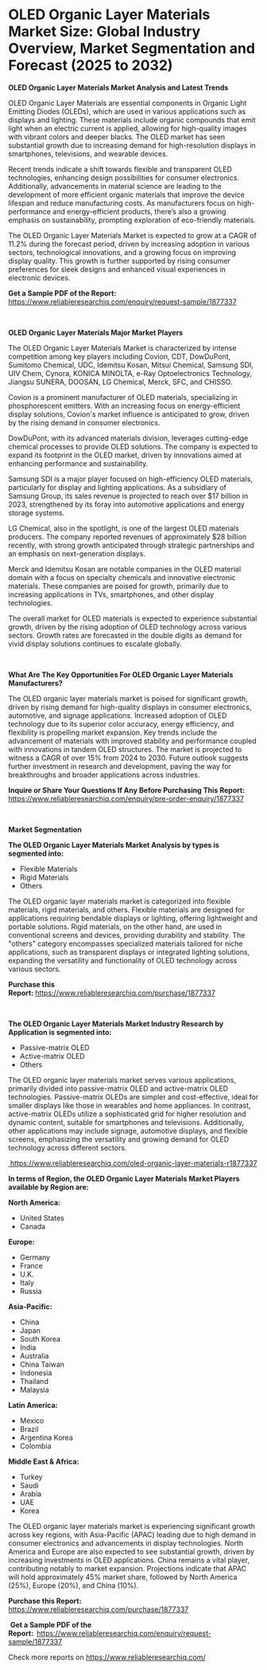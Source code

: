 <p><h1>OLED Organic Layer Materials Market Size: Global Industry Overview, Market Segmentation and Forecast (2025 to 2032)</h1></p><p><strong>OLED Organic Layer Materials Market Analysis and Latest Trends</strong></p>
<p><p>OLED Organic Layer Materials are essential components in Organic Light Emitting Diodes (OLEDs), which are used in various applications such as displays and lighting. These materials include organic compounds that emit light when an electric current is applied, allowing for high-quality images with vibrant colors and deeper blacks. The OLED market has seen substantial growth due to increasing demand for high-resolution displays in smartphones, televisions, and wearable devices.</p><p>Recent trends indicate a shift towards flexible and transparent OLED technologies, enhancing design possibilities for consumer electronics. Additionally, advancements in material science are leading to the development of more efficient organic materials that improve the device lifespan and reduce manufacturing costs. As manufacturers focus on high-performance and energy-efficient products, there’s also a growing emphasis on sustainability, prompting exploration of eco-friendly materials.</p><p>The OLED Organic Layer Materials Market is expected to grow at a CAGR of 11.2% during the forecast period, driven by increasing adoption in various sectors, technological innovations, and a growing focus on improving display quality. This growth is further supported by rising consumer preferences for sleek designs and enhanced visual experiences in electronic devices.</p></p>
<p><strong>Get a Sample PDF of the Report:&nbsp;</strong> <a href="https://www.reliableresearchiq.com/enquiry/request-sample/1877337?utm_campaign=2144&utm_medium=2&utm_source=Github&utm_content=ia&utm_term=04022025&utm_id=oled-organic-layer-materials">https://www.reliableresearchiq.com/enquiry/request-sample/1877337</a></p>
<p>&nbsp;</p>
<p><strong>OLED Organic Layer Materials Major Market Players</strong></p>
<p><p>The OLED Organic Layer Materials Market is characterized by intense competition among key players including Covion, CDT, DowDuPont, Sumitomo Chemical, UDC, Idemitsu Kosan, Mitsui Chemical, Samsung SDI, UIV Chem, Cynora, KONICA MINOLTA, e-Ray Optoelectronics Technology, Jiangsu SUNERA, DOOSAN, LG Chemical, Merck, SFC, and CHISSO. </p><p>Covion is a prominent manufacturer of OLED materials, specializing in phosphorescent emitters. With an increasing focus on energy-efficient display solutions, Covion's market influence is anticipated to grow, driven by the rising demand in consumer electronics.</p><p>DowDuPont, with its advanced materials division, leverages cutting-edge chemical processes to provide OLED solutions. The company is expected to expand its footprint in the OLED market, driven by innovations aimed at enhancing performance and sustainability.</p><p>Samsung SDI is a major player focused on high-efficiency OLED materials, particularly for display and lighting applications. As a subsidiary of Samsung Group, its sales revenue is projected to reach over $17 billion in 2023, strengthened by its foray into automotive applications and energy storage systems.</p><p>LG Chemical, also in the spotlight, is one of the largest OLED materials producers. The company reported revenues of approximately $28 billion recently, with strong growth anticipated through strategic partnerships and an emphasis on next-generation displays.</p><p>Merck and Idemitsu Kosan are notable companies in the OLED material domain with a focus on specialty chemicals and innovative electronic materials. These companies are poised for growth, primarily due to increasing applications in TVs, smartphones, and other display technologies.</p><p>The overall market for OLED materials is expected to experience substantial growth, driven by the rising adoption of OLED technology across various sectors. Growth rates are forecasted in the double digits as demand for vivid display solutions continues to escalate globally.</p></p>
<p>&nbsp;</p>
<p><strong>What Are The Key Opportunities For OLED Organic Layer Materials Manufacturers?</strong></p>
<p><p>The OLED organic layer materials market is poised for significant growth, driven by rising demand for high-quality displays in consumer electronics, automotive, and signage applications. Increased adoption of OLED technology due to its superior color accuracy, energy efficiency, and flexibility is propelling market expansion. Key trends include the advancement of materials with improved stability and performance coupled with innovations in tandem OLED structures. The market is projected to witness a CAGR of over 15% from 2024 to 2030. Future outlook suggests further investment in research and development, paving the way for breakthroughs and broader applications across industries.</p></p>
<p><strong>Inquire or Share Your Questions If Any Before Purchasing This Report:</strong> <a href="https://www.reliableresearchiq.com/enquiry/pre-order-enquiry/1877337?utm_campaign=2144&utm_medium=2&utm_source=Github&utm_content=ia&utm_term=04022025&utm_id=oled-organic-layer-materials">https://www.reliableresearchiq.com/enquiry/pre-order-enquiry/1877337</a></p>
<p>&nbsp;</p>
<p><strong>Market Segmentation</strong></p>
<p><strong>The OLED Organic Layer Materials Market Analysis by types is segmented into:</strong></p>
<p><ul><li>Flexible Materials</li><li>Rigid Materials</li><li>Others</li></ul></p>
<p><p>The OLED organic layer materials market is categorized into flexible materials, rigid materials, and others. Flexible materials are designed for applications requiring bendable displays or lighting, offering lightweight and portable solutions. Rigid materials, on the other hand, are used in conventional screens and devices, providing durability and stability. The "others" category encompasses specialized materials tailored for niche applications, such as transparent displays or integrated lighting solutions, expanding the versatility and functionality of OLED technology across various sectors.</p></p>
<p><strong>Purchase this Report:&nbsp;</strong><a href="https://www.reliableresearchiq.com/purchase/1877337?utm_campaign=2144&utm_medium=2&utm_source=Github&utm_content=ia&utm_term=04022025&utm_id=oled-organic-layer-materials">https://www.reliableresearchiq.com/purchase/1877337</a></p>
<p>&nbsp;</p>
<p><strong>The OLED Organic Layer Materials Market Industry Research by Application is segmented into:</strong></p>
<p><ul><li>Passive-matrix OLED</li><li>Active-matrix OLED</li><li>Others</li></ul></p>
<p><p>The OLED organic layer materials market serves various applications, primarily divided into passive-matrix OLED and active-matrix OLED technologies. Passive-matrix OLEDs are simpler and cost-effective, ideal for smaller displays like those in wearables and home appliances. In contrast, active-matrix OLEDs utilize a sophisticated grid for higher resolution and dynamic content, suitable for smartphones and televisions. Additionally, other applications may include signage, automotive displays, and flexible screens, emphasizing the versatility and growing demand for OLED technology across different sectors.</p></p>
<p><a href="https://www.reliableresearchiq.com/oled-organic-layer-materials-r1877337?utm_campaign=2144&utm_medium=2&utm_source=Github&utm_content=ia&utm_term=04022025&utm_id=oled-organic-layer-materials">&nbsp;https://www.reliableresearchiq.com/oled-organic-layer-materials-r1877337</a></p>
<p><strong>In terms of Region, the OLED Organic Layer Materials Market Players available by Region are:</strong></p>
<p>
    <p> <strong> North America: </strong>
        <ul>
            <li>United States</li>
            <li>Canada</li>
        </ul>
        </p> 
    <p> <strong> Europe: </strong>
        <ul>
            <li>Germany</li>
            <li>France</li>
            <li>U.K.</li>
            <li>Italy</li>
            <li>Russia</li>
        </ul>
        </p> 
    <p> <strong> Asia-Pacific: </strong>
        <ul>
            <li>China</li>
            <li>Japan</li>
            <li>South Korea</li>
            <li>India</li>
            <li>Australia</li>
            <li>China Taiwan</li>
            <li>Indonesia</li>
            <li>Thailand</li>
            <li>Malaysia</li>
        </ul>
        </p> 
    <p> <strong> Latin America: </strong>
        <ul>
            <li>Mexico</li>
            <li>Brazil</li>
            <li>Argentina Korea</li>
            <li>Colombia</li>
        </ul>
        </p> 
    <p> <strong> Middle East & Africa: </strong>
        <ul>
            <li>Turkey</li>
            <li>Saudi</li>
            <li>Arabia</li>
            <li>UAE</li>
            <li>Korea</li>
        </ul>
    </p>
    </p>
<p><p>The OLED organic layer materials market is experiencing significant growth across key regions, with Asia-Pacific (APAC) leading due to high demand in consumer electronics and advancements in display technologies. North America and Europe are also expected to see substantial growth, driven by increasing investments in OLED applications. China remains a vital player, contributing notably to market expansion. Projections indicate that APAC will hold approximately 45% market share, followed by North America (25%), Europe (20%), and China (10%).</p></p>
<p><strong>Purchase this Report: </strong><a href="https://www.reliableresearchiq.com/purchase/1877337?utm_campaign=2144&utm_medium=2&utm_source=Github&utm_content=ia&utm_term=04022025&utm_id=oled-organic-layer-materials">https://www.reliableresearchiq.com/purchase/1877337</a></p>
<p>&nbsp;<strong>Get a Sample PDF of the Report:&nbsp;&nbsp;</strong><a href="https://www.reliableresearchiq.com/enquiry/request-sample/1877337?utm_campaign=2144&utm_medium=2&utm_source=Github&utm_content=ia&utm_term=04022025&utm_id=oled-organic-layer-materials">https://www.reliableresearchiq.com/enquiry/request-sample/1877337</a></p>
<p><strong></strong></p>
<p>Check more reports on <a href="https://www.reliableresearchiq.com/?utm_campaign=2144&utm_medium=2&utm_source=Github&utm_content=ia&utm_term=04022025&utm_id=oled-organic-layer-materials">https://www.reliableresearchiq.com/</a></p>
